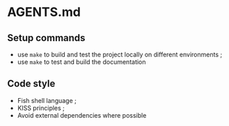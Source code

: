 # AGENTS.md

## Setup commands

* use `make` to build and test the project locally on different environments ;
* use `make` to test and build the documentation

## Code style

* Fish shell language ;
* KISS principles ;
* Avoid external dependencies where possible
